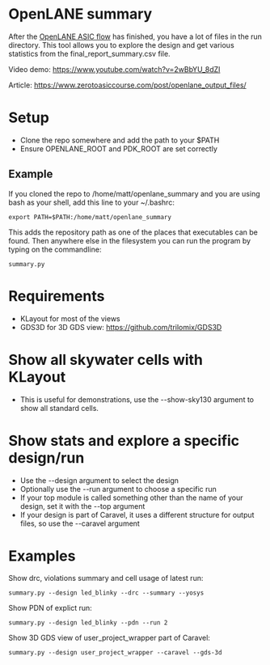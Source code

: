# OpenLANE summary

After the [OpenLANE ASIC flow](https://github.com/efabless/openlane) has finished, you have a lot of files in the run directory.
This tool allows you to explore the design and get various statistics from the final_report_summary.csv file.

Video demo: https://www.youtube.com/watch?v=2wBbYU_8dZI

Article: https://www.zerotoasiccourse.com/post/openlane_output_files/

# Setup

* Clone the repo somewhere and add the path to your $PATH
* Ensure OPENLANE_ROOT and PDK_ROOT are set correctly

## Example

If you cloned the repo to /home/matt/openlane_summary and you are using bash as your shell, add this line to your ~/.bashrc:

    export PATH=$PATH:/home/matt/openlane_summary

This adds the repository path as one of the places that executables can be found. Then anywhere else in the filesystem you can run the program by typing on the commandline:

    summary.py

# Requirements

* KLayout for most of the views
* GDS3D for 3D GDS view: https://github.com/trilomix/GDS3D

# Show all skywater cells with KLayout

* This is useful for demonstrations, use the --show-sky130 argument to show all standard cells.

# Show stats and explore a specific design/run

* Use the --design argument to select the design
* Optionally use the --run argument to choose a specific run
* If your top module is called something other than the name of your design, set it with the --top argument
* If your design is part of Caravel, it uses a different structure for output files, so use the --caravel argument

# Examples

Show drc, violations summary and cell usage of latest run:

    summary.py --design led_blinky --drc --summary --yosys

Show PDN of explict run:

    summary.py --design led_blinky --pdn --run 2

Show 3D GDS view of user_project_wrapper part of Caravel:

    summary.py --design user_project_wrapper --caravel --gds-3d
